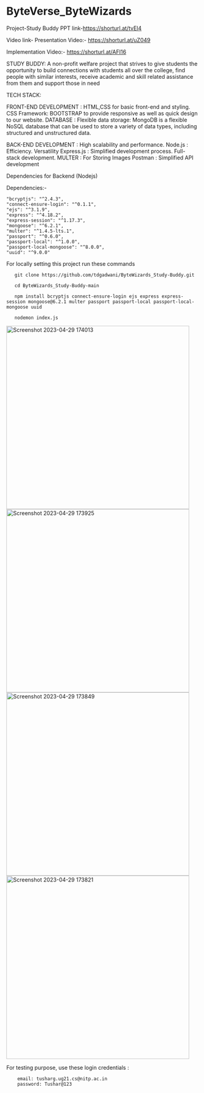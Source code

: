 # ByteVerse_ByteWizards
Project-Study Buddy
PPT link-https://shorturl.at/tvEI4

Video link-
Presentation Video:- https://shorturl.at/uZ049

Implementation Video:- https://shorturl.at/AFI16

STUDY BUDDY:
A non-profit welfare project that strives to give students the opportunity to build connections
with students all over the college, find people with similar interests, receive academic
and skill related assistance from them and support those in need



TECH STACK:


FRONT-END DEVELOPMENT :
HTML,CSS for basic front-end and styling.
CSS Framework: BOOTSTRAP to provide responsive as well as quick design to our website.
DATABASE :
Flexible data storage: MongoDB is a flexible NoSQL database that can be used to store a variety of data types, including structured and unstructured data.


BACK-END DEVELOPMENT :
High scalability and performance.
Node.js :
Efficiency.
Versatility
Express.js :
Simplified development process.
Full-stack development.
MULTER  :
For Storing Images
Postman :
Simplified API development


Dependencies for Backend (Nodejs)

Dependencies:-



    "bcryptjs": "^2.4.3",
    "connect-ensure-login": "^0.1.1",
    "ejs": "^3.1.9",
    "express": "^4.18.2",
    "express-session": "^1.17.3",
    "mongoose": "^6.2.1",
    "multer": "^1.4.5-lts.1",
    "passport": "^0.6.0",
    "passport-local": "^1.0.0",
    "passport-local-mongoose": "^8.0.0",
    "uuid": "^9.0.0"



For locally setting this project run these commands

       git clone https://github.com/tdgadwani/ByteWizards_Study-Buddy.git

       cd ByteWizards_Study-Buddy-main

       npm install bcryptjs connect-ensure-login ejs express express-session mongoose@6.2.1 multer passport passport-local passport-local-mongoose uuid 
       
       nodemon index.js


<img width="480" alt="Screenshot 2023-04-29 174013" src="https://user-images.githubusercontent.com/97385715/235301861-2a7e1a2f-5b49-4800-bbc1-3473d3956f53.png">
<img width="480" alt="Screenshot 2023-04-29 173925" src="https://user-images.githubusercontent.com/97385715/235301863-e0236e6d-03c0-4a4c-946d-eb70fadee22e.png">
<img width="480" alt="Screenshot 2023-04-29 173849" src="https://user-images.githubusercontent.com/97385715/235301865-5cb546a2-4c25-4df5-ba0b-e2c2275be78a.png">
<img width="480" alt="Screenshot 2023-04-29 173821" src="https://user-images.githubusercontent.com/97385715/235301866-f6dea962-a072-4fbf-94b0-6a1a74a1dc31.png">



For testing purpose, use these login credentials :
       
        email: tusharg.ug21.cs@nitp.ac.in
        password: Tushar@123
